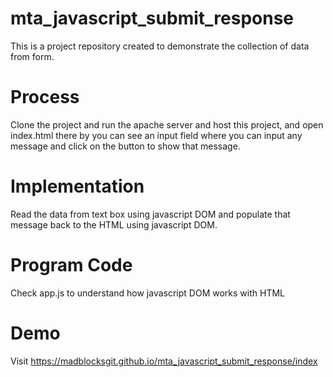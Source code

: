 # mta_javascript_submit_response
This is a project repository created to demonstrate the collection of data from form.

# Process
Clone the project and run the apache server and host this project, and open index.html there by you can see an input field where you can input any message and click on the button to show that message.

# Implementation
Read the data from text box using javascript DOM and populate that message back to the HTML using javascript DOM.

# Program Code
Check app.js to understand how javascript DOM works with HTML

# Demo
Visit https://madblocksgit.github.io/mta_javascript_submit_response/index
